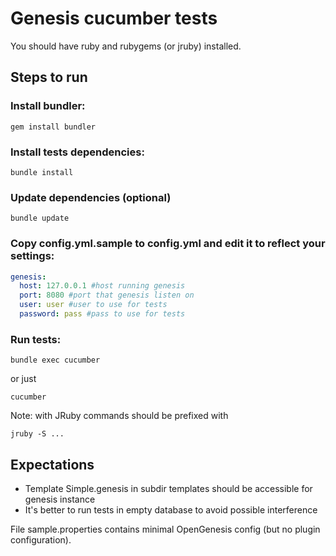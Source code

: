 Genesis cucumber tests
======================

You should have ruby and rubygems (or jruby) installed.

Steps to run
------------

### Install bundler:

```
gem install bundler
```

### Install tests dependencies:

```
bundle install
```

### Update dependencies (optional)

```
bundle update
```

### Copy config.yml.sample to config.yml and edit it to reflect your settings:

```yaml
genesis:
  host: 127.0.0.1 #host running genesis
  port: 8080 #port that genesis listen on
  user: user #user to use for tests
  password: pass #pass to use for tests
```

### Run tests:

```
bundle exec cucumber
```

or just 

```
cucumber
```

Note: with JRuby commands should be prefixed with

```
jruby -S ...
```


Expectations
------------

- Template Simple.genesis in subdir templates should be accessible for genesis instance
- It's better to run tests in empty database to avoid possible interference

File sample.properties contains minimal OpenGenesis config (but no plugin configuration).
